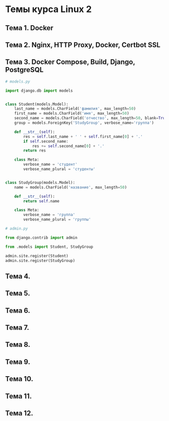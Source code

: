 # Темы курса Linux 2

## Тема 1. Docker

## Тема 2. Nginx, HTTP Proxy, Docker, Certbot SSL

## Тема 3. Docker Compose, Build,  Django, PostgreSQL

```python
# models.py

import django.db import models


class Student(models.Model):
    last_name = models.CharField('фамилия', max_length=50)
    first_name = models.CharField('имя', max_length=50)
    second_name = models.CharField('отчество', max_length=50, blank=True, default='')
    group = models.ForeignKey('StudyGroup', verbose_name='группа')

    def __str__(self):
        res = self.last_name + ' ' + self.first_name[0] + '.'
        if self.second_name:
            res += self.second_name[0] + '.'
        return res

    class Meta:
        verbose_name = 'студент'
        verbose_name_plural = 'студенты'


class StudyGroup(models.Model):
    name = models.CharField('название', max_length=50)

    def __str__(self):
        return self.name

    class Meta:
        verbose_name = 'группа'
        verbose_name_plural = 'группы'
```


```python
# admin.py

from django.contrib import admin

from .models import Student, StudyGroup

admin.site.register(Student)
admin.site.register(StudyGroup)
```

## Тема 4. 

## Тема 5. 

## Тема 6. 

## Тема 7. 

## Тема 8. 

## Тема 9. 

## Тема 10. 

## Тема 11. 

## Тема 12. 
